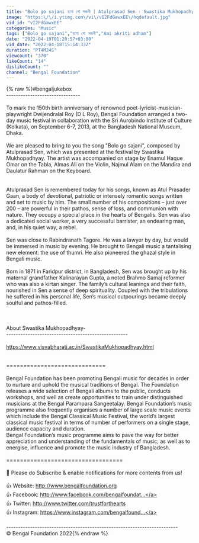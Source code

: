 ```yaml
---
title: "Bolo go sajani বলো গো সজনী | Atulprasad Sen । Swastika Mukhopadhyay"
image: "https:\/\/i.ytimg.com\/vi\/vI2FdGawxEE\/hqdefault.jpg"
vid_id: "vI2FdGawxEE"
categories: "Music"
tags: ["Bolo go sajani","বলো গো সজনী","Ami akriti adham"]
date: "2022-04-19T01:20:57+03:00"
vid_date: "2022-04-18T15:14:33Z"
duration: "PT4M24S"
viewcount: "370"
likeCount: "14"
dislikeCount: ""
channel: "Bengal Foundation"
---
```

{% raw %}#bengaljukebox<br />-------------------------------<br /><br />To mark the 150th birth anniversary of renowned poet-lyricist-musician-playwright Dwijendralal Roy (D L Roy), Bengal Foundation arranged a two-day music festival in collaboration with the Sri Aurobindo Institute of Culture (Kolkata), on September 6-7, 2013, at the Bangladesh National Museum, Dhaka. <br /><br />We are pleased to bring to you the song &quot;Bolo go sajani&quot;, composed by Atulprasad Sen, which was presented at the festival by Swastika Mukhopadhyay. The artist was accompanied on stage by Enamul Haque Omar on the Tabla, Almas Ali on the Violin,  Najmul Alam on the Mandira and Daulatur Rahman on the Keyboard. <br /><br /><br />Atulprasad Sen is remembered today for his songs, known as Atul Prasader Gaan, a body of devotional, patriotic or intensely romantic songs written and set to music by him. The small number of his compositions – just over 200 – are powerful in their pathos, sense of loss, and communion with nature. They occupy a special place in the hearts of Bengalis. Sen was also a dedicated social worker, a very successful barrister, an endearing man, and, in his quiet way, a rebel.<br /><br />Sen was close to Rabindranath Tagore. He was a lawyer by day, but would be immersed in music by evening. He brought to Bengali music a tantalising new element: the use of thumri. He also pioneered the ghazal style in Bengali music. <br /><br />Born in 1871 in Faridpur district, in Bangladesh, Sen was brought up by his maternal grandfather Kalinarayan Gupta, a noted Brahmo Samaj reformer who was also a kirtan singer. The family’s cultural leanings and their faith, nourished in Sen a sense of deep spirituality. Coupled with the tribulations he suffered in his personal life, Sen’s musical outpourings became deeply soulful and pathos-filled.  <br /><br /><br /><br />About Swastika Mukhopadhyay-<br />---------------------------------------------------<br /><br /><a rel="nofollow" target="blank" href="https://www.visvabharati.ac.in/SwastikaMukhopadhyay.html">https://www.visvabharati.ac.in/SwastikaMukhopadhyay.html</a><br /><br /><br />=============================<br /><br />Bengal Foundation has been promoting Bengali music for decades in order to nurture and uphold the musical traditions of Bengal. The Foundation releases a wide selection of Bengali albums to the public, conducts workshops, and well as create opportunities to train under distinguished musicians at the Bengal Parampara Sangeetalay. Bengal Foundation’s music programme also frequently organises a number of large scale music events which include the Bengal Classical Music Festival, the world’s largest classical music festival in terms of number of performers on a single stage, audience capacity and duration.<br />Bengal Foundation’s music programme aims to pave the way for better appreciation and understanding of the fundamentals of music; as well as to energise, influence and promote the music industry of Bangladesh.<br /><br />==================================<br /><br />🔔  Please do Subscribe &amp; enable notifications for more contents from us! <br /><br /> 👍 Website: <a rel="nofollow" target="blank" href="http://www.bengalfoundation.org​​">http://www.bengalfoundation.org​​</a>   <br /> 👍 Facebook: <a rel="nofollow" target="blank" href="http://www.facebook.com/bengalfoundat...">http://www.facebook.com/bengalfoundat...</a><br /> 👍 Twitter: <a rel="nofollow" target="blank" href="http://www.twitter.com/trustforthearts​​">http://www.twitter.com/trustforthearts​​</a><br /> 👍 Instagram: <a rel="nofollow" target="blank" href="https://www.instagram.com/bengalfound​​...">https://www.instagram.com/bengalfound​​...</a><br /><br />------------------------------------------------------------------------<br />© Bengal Foundation 2022{% endraw %}
